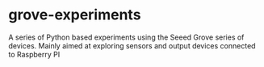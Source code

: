 # grove-experiments
A series of Python based experiments using the Seeed Grove series of devices. Mainly aimed at exploring sensors and output devices connected to Raspberry PI
